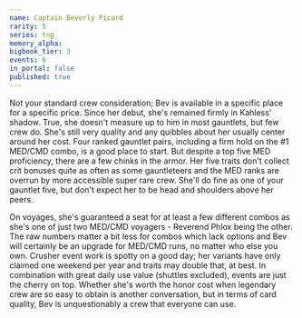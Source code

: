 ```yaml
---
name: Captain Beverly Picard
rarity: 5
series: tng
memory_alpha:
bigbook_tier: 3
events: 6
in_portal: false
published: true
---
```


Not your standard crew consideration; Bev is available in a specific place for a specific price. Since her debut, she's remained firmly in Kahless' shadow. True, she doesn't measure up to him in most gauntlets, but few crew do. She's still very quality and any quibbles about her usually center around her cost. Four ranked gauntlet pairs, including a firm hold on the #1 MED/CMD combo, is a good place to start. But despite a top five MED proficiency, there are a few chinks in the armor. Her five traits don't collect crit bonuses quite as often as some gauntleteers and the MED ranks are overrun by more accessible super rare crew. She'll do fine as one of your gauntlet five, but don't expect her to be head and shoulders above her peers.

On voyages, she's guaranteed a seat for at least a few different combos as she's one of just two MED/CMD voyagers - Reverend Phlox being the other. The raw numbers matter a bit less for combos which lack options and Bev will certainly be an upgrade for MED/CMD runs, no matter who else you own. Crusher event work is spotty on a good day; her variants have only claimed one weekend per year and traits may double that, at best. In combination with great daily use value (shuttles excluded), events are just the cherry on top. Whether she's worth the honor cost when legendary crew are so easy to obtain is another conversation, but in terms of card quality, Bev is unquestionably a crew that everyone can use.
